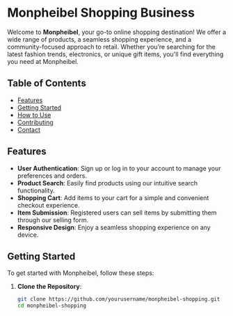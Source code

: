 # Monpheibel Shopping Business  

Welcome to **Monpheibel**, your go-to online shopping destination! We offer a wide range of products, a seamless shopping experience, and a community-focused approach to retail. Whether you’re searching for the latest fashion trends, electronics, or unique gift items, you'll find everything you need at Monpheibel.  

## Table of Contents  
- [Features](#features)  
- [Getting Started](#getting-started)  
- [How to Use](#how-to-use)  
- [Contributing](#contributing)  
- [Contact](#contact)  

## Features  

- **User Authentication**: Sign up or log in to your account to manage your preferences and orders.  
- **Product Search**: Easily find products using our intuitive search functionality.  
- **Shopping Cart**: Add items to your cart for a simple and convenient checkout experience.  
- **Item Submission**: Registered users can sell items by submitting them through our selling form.  
- **Responsive Design**: Enjoy a seamless shopping experience on any device.  

## Getting Started  

To get started with Monpheibel, follow these steps:  

1. **Clone the Repository**:  
   ```bash  
   git clone https://github.com/yourusername/monpheibel-shopping.git  
   cd monpheibel-shopping
